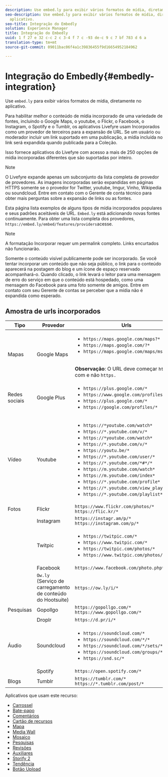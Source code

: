 ```yaml
---
description: Use embed.ly para exibir vários formatos de mídia, diretamente no aplicativo.
seo-description: Use embed.ly para exibir vários formatos de mídia, diretamente no
  aplicativo.
seo-title: Integração do Embedly
solution: Experience Manager
title: Integração do Embedly
uuid: 1 f 27 e 32 c-c 2 c 3-4 f 7 c -93 de-c 9 c 7 bf 783 d 6 a
translation-type: tm+mt
source-git-commit: 09011bac06f4a1c39836455f9d16654952184962

---
```



# Integração do Embedly{#embedly-integration}

Use `embed.ly` para exibir vários formatos de mídia, diretamente no aplicativo.

Para habilitar melhor o conteúdo de mídia incorporado de uma variedade de fontes, incluindo o Google Maps, o youtube, o Flickr, o Facebook, o Instagram, o Spotify e o Tumblr, os aplicativos Livefyre usam Incorporados como um provedor de terceiros para a expansão de URL. Se um usuário ou moderador incluir um link suportado em uma publicação, a mídia incluída no link será expandida quando publicada para a Coleção.

Isso fornece aplicativos do Livefyre com acesso a mais de 250 opções de mídia incorporadas diferentes que são suportadas por inteiro.

>[!NOTE]
>
>O Livefyre expande apenas um subconjunto da lista completa de provedor de provedores. As imagens incorporadas serão expandidas em páginas HTTPS somente se o provedor for Twitter, youtube, Imgur, Vinho, Wikipedia ou soundcloud. Entre em contato com o Gerente de conta técnico para obter mais perguntas sobre a expansão de links ou as fontes.

Esta página lista exemplos de alguns tipos de mídia incorporados populares e seus padrões aceitáveis de URL. `Embed.ly` está adicionando novas fontes continuamente. Para obter uma lista completa dos provedores, `https://embed.ly/embed/features/providers`acesse.

>[!NOTE]
>
>A formatação Incorporar requer um permalink completo. Links encurtados não funcionarão.

Somente o conteúdo visível publicamente pode ser incorporado. Se você tentar incorporar um conteúdo que não seja público, o link para o conteúdo aparecerá na postagem do blog e um ícone de espaço reservado acompanhará-o. Quando clicado, o link levará o leitor para uma mensagem de erro do serviço em que o conteúdo está hospedado, como uma mensagem do Facebook para uma foto somente de amigos. Entre em contato com seu Gerente de contas se perceber que a mídia não é expandida como esperado.

## Amostra de urls incorporados

| Tipo | Provedor | Urls |
|--- |--- |--- |
| Mapas | Google Maps | <ul><li>`https://maps.google.com/maps?*`</li><li>`https://maps.google.com/?*`</li><li>`https://maps.google.com/maps/ms?*`</li></ul><br>**Observação**: O URL deve começar `http` com e não `https.` |
| Redes sociais | Google Plus | <ul><li>`https://plus.google.com/*`</li><li>`https://www.google.com/profiles/*`</li><li> `https://plus.google.com/*`</li><li>`https://google.com/profiles/*`</li></ul> |
| Vídeo | Youtube | <ul><li>`https://*youtube.com/watch*`</li><li> `https://*.youtube.com/v/*`</li><li>`https://*youtube.com/watch*` </li><li>`https://*.youtube.com/v/*`</li><li>`https://youtu.be/*`</li><li>`https://*.youtube.com/user/*` </li><li>`https://*.youtube.com/*#*/*`</li><li>`https://m.youtube.com/watch*`</li><li>`https://m.youtube.com/index*`</li><li>`https://*.youtube.com/profile*`</li><li>`https://*.youtube.com/view_play_list*`</li><li>`https://*.youtube.com/playlist*`</li></ul> |
| Fotos | Flickr | `https://www.flickr.com/photos/*`<br>`https://flic.kr/*` |
|  | Instagram | `https://instagr.am/p/*`<br>`https://instagram.com/p/*` |
|  | Twitpic | <ul><li>`https://twitpic.com/*`</li><li>`https://www.twitpic.com/*`</li><li>`https://twitpic.com/photos/*`</li><li>`https://www.twitpic.com/photos/*`</li></ul> |
|  | Facebook | `https://www.facebook.com/photo.php*` |
|  | `Ow.ly` (Serviço de carregamento de conteúdo do Hootsuite) | `https://ow.ly/i/*` |
| Pesquisas | Gopollgo | `https://gopollgo.com/*`<br>`https://www.gopollgo.com/*` |
|  | Droplr | `https://d.pr/i/*` |
| Áudio | Soundcloud | <ul><li>`https://soundcloud.com/*`</li><li>`https://soundcloud.com/*/*` </li><li>`https://soundcloud.com/*/sets/*` </li><li>`https://soundcloud.com/groups/*` </li><li>`https://snd.sc/*`</li></ul> |
|  | Spotify | `https://open.spotify.com/*` |
| Blogs | Tumblr | `https://tumblr.com/*`<br>`https://*.tumblr.com/post/*` |

Aplicativos que usam este recurso:

* [Carrossel](/help/using/c-about-apps/c-carousel-app/c-carousel-app.md#c_carousel_app)
* [Bate-papo](/help/using/c-about-apps/c-chat-app/c-chat-app.md#c_chat_app)
* [Comentários](/help/using/c-about-apps/c-comments/c-comments.md)
* [Cartão de recursos](/help/using/c-about-apps/c-feature-card-app/c-feature-card-app.md#c_feature_card_app)
* [Mapa](/help/using/c-about-apps/c-map-app/c-map-app.md#c_map_app)
* [Media Wall](/help/using/c-about-apps/c-media-wall-app/c-media-wall-app.md#c_media_wall_app)
* [Mosaico](/help/using/c-about-apps/c-mosaic-app/c-mosaic-app.md#c_mosaic_app)
* [Pesquisas](/help/using/c-about-apps/c-polls-app/c-polls-app.md#c_polls_app)
* [Revisões](/help/using/c-about-apps/c-reviews-app/c-reviews-app.md#c_reviews_app)
* [Auxiliares](/help/using/c-about-apps/c-sidenotes-app/c-sidenotes-app.md#c_sidenotes_app)
* [Storify 2](/help/using/c-about-apps/c-storify2/c-storify2.md#c_storify2)
* [Tendência](/help/using/c-about-apps/c-trending-app/c-trending-app.md#c_trending_app)
* [Botão Upload](/help/using/c-about-apps/c-upload-button-app/c-upload-button-app.md#c_upload_button_app)

